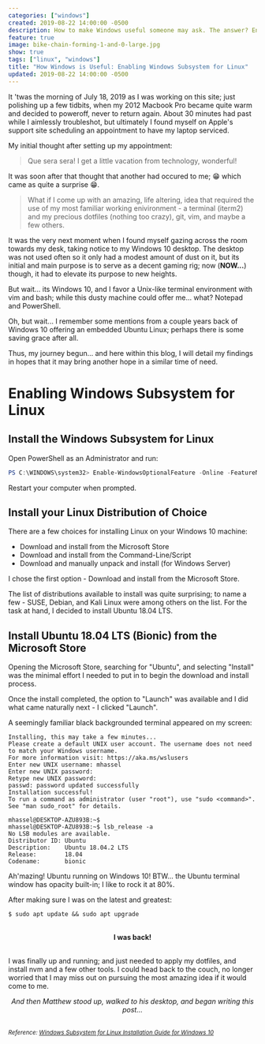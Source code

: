 ```yaml
---
categories: ["windows"]
created: 2019-08-22 14:00:00 -0500
description: How to make Windows useful someone may ask. The answer? Enable Windows Subsystem for Linux.
feature: true
image: bike-chain-forming-1-and-0-large.jpg
show: true
tags: ["linux", "windows"]
title: "How Windows is Useful: Enabling Windows Subsystem for Linux"
updated: 2019-08-22 14:00:00 -0500
---
```

It 'twas the morning of July 18, 2019 as I was working on this site; just polishing up a few tidbits,
when my 2012 Macbook Pro became quite warm and decided to poweroff, never to return again. About 30 minutes had past
while I aimlessly troubleshot, but ultimately I found myself on Apple's support site scheduling an appointment to have my laptop serviced.
<!--more-->
My initial thought after setting up my appointment:
>Que sera sera! I get a little vacation from technology, wonderful!

It was soon after that thought that another had occured to me; <span>&#x1F601;</span> which came as quite a surprise <span>&#x1F601;</span>.

>What if I come up with an amazing, life altering, idea that required the use of my most familiar working
>enivironment - a terminal (iterm2) and my precious dotfiles (nothing too crazy), git, vim, and maybe a few others.

It was the very next moment when I found myself gazing across the room towards my desk, taking notice to my Windows 10 desktop. The
desktop was not used often so it only had a modest amount of dust on it, but its initial and main purpose is to serve
as a decent gaming rig; now (**NOW...**) though, it had to elevate its purpose to new heights.

But wait... its Windows 10, and I favor a Unix-like terminal environment with vim and bash; while this dusty machine could offer me...
what? Notepad and PowerShell.

Oh, but wait... I remember some mentions from a couple years back of Windows 10 offering an embedded Ubuntu Linux; perhaps
there is some saving grace after all.

Thus, my journey begun... and here within this blog, I will detail my findings in hopes that it may bring another
hope in a similar time of need.

# Enabling Windows Subsystem for Linux

## Install the Windows Subsystem for Linux

Open PowerShell as an Administrator and run:
```PowerShell
PS C:\WINDOWS\system32> Enable-WindowsOptionalFeature -Online -FeatureName Microsoft-Windows-Subsystem-Linux
```
Restart your computer when prompted.

## Install your Linux Distribution of Choice

There are a few choices for installing Linux on your Windows 10 machine:

- Download and install from the Microsoft Store
- Download and install from the Command-Line/Script
- Download and manually unpack and install (for Windows Server)

I chose the first option - Download and install from the Microsoft Store.

The list of distributions available to install was quite surprising; to name a few - SUSE, Debian, and Kali Linux
were among others on the list. For the task at hand, I decided to install Ubuntu 18.04 LTS.

## Install Ubuntu 18.04 LTS (Bionic) from the Microsoft Store

Opening the Microsoft Store, searching for "Ubuntu", and selecting "Install" was the minimal effort I needed to put in
to begin the download and install process.

Once the install completed, the option to "Launch" was available and I did what came naturally next - I clicked "Launch".

A seemingly familiar black backgrounded terminal appeared on my screen:

```Shell
Installing, this may take a few minutes...
Please create a default UNIX user account. The username does not need to match your Windows username.
For more information visit: https://aka.ms/wslusers
Enter new UNIX username: mhassel
Enter new UNIX password:
Retype new UNIX password:
passwd: password updated successfully
Installation successful!
To run a command as administrator (user "root"), use "sudo <command>".
See "man sudo_root" for details.

mhassel@DESKTOP-AZU893B:~$
mhassel@DESKTOP-AZU893B:~$ lsb_release -a
No LSB modules are available.
Distributor ID: Ubuntu
Description:    Ubuntu 18.04.2 LTS
Release:        18.04
Codename:       bionic
```

Ah'mazing! Ubuntu running on Windows 10! BTW... the Ubuntu terminal window has opacity built-in; I like to rock it at 80%.

After making sure I was on the latest and greatest:

```Shell
$ sudo apt update && sudo apt upgrade
```
<br />
<center><strong>I was back!</strong></center>
<br />

I was finally up and running; and just needed to apply my dotfiles, and install nvm and a few other tools. I could head
back to the couch, no longer worried that I may miss out on pursuing the most amazing idea if it
would come to me.

<center><i>And then Matthew stood up, walked to his desktop, and began writing this post...</i></center>
<br />

<small>_Reference: [ Windows Subsystem for Linux Installation Guide for Windows 10 ](https://docs.microsoft.com/en-us/windows/wsl/install-win10)_</small>
